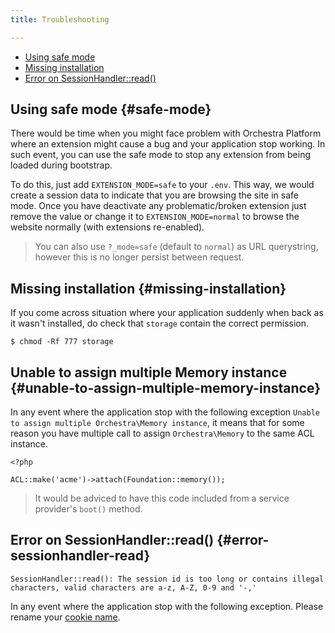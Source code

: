 ```yaml
---
title: Troubleshooting

---
```


* [Using safe mode](#safe-mode)
* [Missing installation](#missing-installation)
* [Error on SessionHandler::read()](#error-sessionhandler-read)

## Using safe mode {#safe-mode}

There would be time when you might face problem with Orchestra Platform where an extension might cause a bug and your application stop working. In such event, you can use the safe mode to stop any extension from being loaded during bootstrap.

To do this, just add `EXTENSION_MODE=safe` to your `.env`. This way, we would create a session data to indicate that you are browsing the site in safe mode. Once you have deactivate any problematic/broken extension just remove the value or change it to `EXTENSION_MODE=normal` to browse the website normally (with extensions re-enabled).

> You can also use `?_mode=safe` (default to `normal`) as URL querystring, however this is no longer persist between request.

## Missing installation {#missing-installation}

If you come across situation where your application suddenly when back as it wasn't installed, do check that `storage` contain the correct permission.

    $ chmod -Rf 777 storage

## Unable to assign multiple Memory instance {#unable-to-assign-multiple-memory-instance}

In any event where the application stop with the following exception `Unable to assign multiple Orchestra\Memory instance`, it means that for some reason you have multiple call to assign `Orchestra\Memory` to the same ACL instance.

    <?php

    ACL::make('acme')->attach(Foundation::memory());

> It would be adviced to have this code included from a service provider's `boot()` method.

## Error on SessionHandler::read() {#error-sessionhandler-read}

	SessionHandler::read(): The session id is too long or contains illegal characters, valid characters are a-z, A-Z, 0-9 and '-,'

In any event where the application stop with the following exception. Please rename your [cookie name](https://github.com/orchestral/platform/blob/2.1/app/config/session.php#L99).
